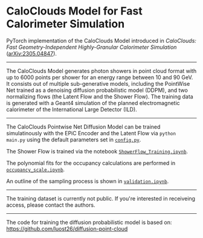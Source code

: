 # CaloClouds Model for Fast Calorimeter Simulation

PyTorch implementation of the CaloClouds Model introduced in *CaloClouds: Fast Geometry-Independent Highly-Granular Calorimeter Simulation* ([arXiv:2305.04847](https://arxiv.org/abs/2305.04847)).

---

The CaloClouds Model generates photon showers in point cloud format with up to 6000 points per shower for an energy range between 10 and 90 GeV. It consists out of multiple sub-generative models, including the PointWise Net trained as a denoising diffusion probabilistic model (DDPM), and two normalizing flows (the Latent Flow and the Shower Flow). The training data is generated with a Geant4 simulation of the planned electromagnetic calorimeter of the International Large Detector (ILD).

---

The CaloClouds Pointwise Net Diffusion Model can be trained simulatinously with the EPiC Encoder and the Latent Flow via `python main.py` using the default parameters set in [`config.py`](./configs.py).

The Shower Flow is trained via the notebook [`ShowerFlow_Training.ipynb`](./ShowerFlow_Training.ipynb).

The polynomial fits for the occupancy calculations are performed in [`occupancy_scale.ipynb`](./occupancy_scale.ipynb).

An outline of the sampling process is shown in [`validation.ipynb`](./validation.ipynb).

---

The training dataset is currently not public. If you're interested in receiveing access, please contact the authors. 

---

The code for training the diffusion probabilistic model is based on: https://github.com/luost26/diffusion-point-cloud
